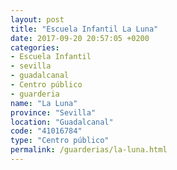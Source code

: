 ```yaml
---
layout: post
title: "Escuela Infantil La Luna"
date: 2017-09-20 20:57:05 +0200
categories:
- Escuela Infantil
- sevilla
- guadalcanal
- Centro público
- guarderia
name: "La Luna"
province: "Sevilla"
location: "Guadalcanal"
code: "41016784"
type: "Centro público"
permalink: /guarderias/la-luna.html
---
```

